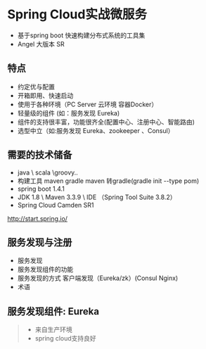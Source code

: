 # Spring Cloud实战微服务
* 基于spring boot 快速构建分布式系统的工具集
* Angel 大版本 SR

## 特点 
* 约定优与配置
* 开箱即用、快速启动
* 使用于各种环境（PC Server 云环境 容器Docker）
* 轻量级的组件 (如：服务发现 Eureka)
* 组件的支持很丰富，功能很齐全(配置中心、注册中心、智能路由)
* 选型中立（如:服务发现 Eureka、zookeeper 、Consul）

## 需要的技术储备
* java \ scala \groovy..
* 构建工具 maven gradle maven 转gradle(gradle init --type pom)
* spring boot 1.4.1
* JDK 1.8 \ Maven 3.3.9 \ IDE （Spring Tool Suite 3.8.2）
* Spring Cloud Camden SR1


http://start.spring.io/

## 服务发现与注册

* 服务发现 
* 服务发现组件的功能
* 服务发现的方式 客户端发现（Eureka/zk）(Consul Nginx)
* 术语


## 服务发现组件: Eureka
>* 来自生产环境
>* spring cloud支持良好






